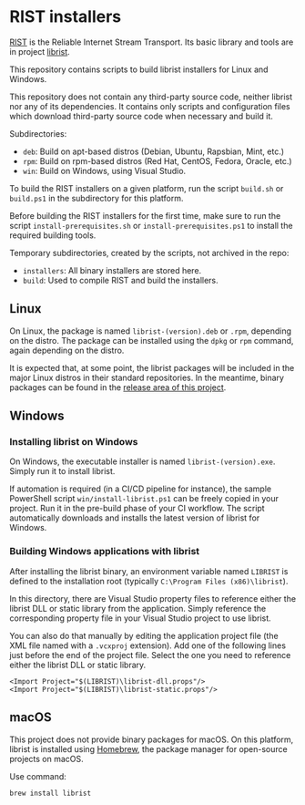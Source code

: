 # RIST installers

[RIST](https://code.videolan.org/rist) is the Reliable Internet Stream Transport.
Its basic library and tools are in project [librist](https://code.videolan.org/rist/librist).

This repository contains scripts to build librist installers for Linux and Windows.

This repository does not contain any third-party source code, neither librist
nor any of its dependencies. It contains only scripts and configuration files
which download third-party source code when necessary and build it.

Subdirectories:

- `deb`: Build on apt-based distros (Debian, Ubuntu, Rapsbian, Mint, etc.)
- `rpm`: Build on rpm-based distros (Red Hat, CentOS, Fedora, Oracle, etc.)
- `win`: Build on Windows, using Visual Studio.

To build the RIST installers on a given platform, run the script `build.sh` or
`build.ps1` in the subdirectory for this platform.

Before building the RIST installers for the first time, make sure to run the
script `install-prerequisites.sh` or `install-prerequisites.ps1` to install
the required building tools.

Temporary subdirectories, created by the scripts, not archived in the repo:

- `installers`: All binary installers are stored here.
- `build`: Used to compile RIST and build the installers.

## Linux

On Linux, the package is named `librist-(version).deb` or `.rpm`, depending on the distro.
The package can be installed using the `dpkg` or `rpm` command, again depending on the distro.

It is expected that, at some point, the librist packages will be included in the major Linux
distros in their standard repositories. In the meantime, binary packages can be found in the
[release area of this project](https://github.com/tsduck/rist-installer/releases).

## Windows

### Installing librist on Windows

On Windows, the executable installer is named `librist-(version).exe`.
Simply run it to install librist.

If automation is required (in a CI/CD pipeline for instance), the sample PowerShell
script `win/install-librist.ps1` can be freely copied in your project. Run it in the
pre-build phase of your CI workflow. The script automatically downloads and installs
the latest version of librist for Windows.

### Building Windows applications with librist

After installing the librist binary, an environment variable named `LIBRIST` is
defined to the installation root (typically `C:\Program Files (x86)\librist`).

In this directory, there are Visual Studio property files to reference either
the librist DLL or static library from the application. Simply reference the
corresponding property file in your Visual Studio project to use librist.

You can also do that manually by editing the application project file (the XML
file named with a `.vcxproj` extension). Add one of the following lines just
before the end of the project file. Select the one you need to reference either
the librist DLL or static library.

~~~
<Import Project="$(LIBRIST)\librist-dll.props"/>
<Import Project="$(LIBRIST)\librist-static.props"/>
~~~

## macOS

This project does not provide binary packages for macOS. On this platform, librist
is installed using [Homebrew](https://brew.sh), the package manager for open-source
projects on macOS.

Use command:
~~~
brew install librist
~~~
